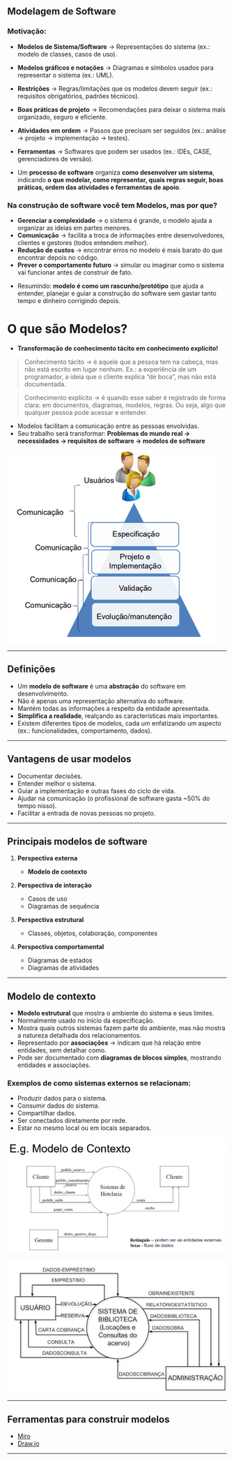 ## Modelagem de Software
### Motivação:
* **Modelos de Sistema/Software** → Representações do sistema (ex.: modelo de classes, casos de uso).

* **Modelos gráficos e notações** → Diagramas e símbolos usados para representar o sistema (ex.: UML).

* **Restrições** → Regras/limitações que os modelos devem seguir (ex.: requisitos obrigatórios, padrões técnicos).

* **Boas práticas de projeto** → Recomendações para deixar o sistema mais organizado, seguro e eficiente.

* **Atividades em ordem** → Passos que precisam ser seguidos (ex.: análise → projeto → implementação → testes).

* **Ferramentas** → Softwares que podem ser usados (ex.: IDEs, CASE, gerenciadores de versão).

- Um **processo de software** organiza **como desenvolver um sistema**, indicando **o que modelar, como representar, quais regras seguir, boas práticas, ordem das atividades e ferramentas de apoio**.

### Na construção de software você tem **Modelos**, mas por que?
* **Gerenciar a complexidade** → o sistema é grande, o modelo ajuda a organizar as ideias em partes menores.
* **Comunicação** → facilita a troca de informações entre desenvolvedores, clientes e gestores (todos entendem melhor).
* **Redução de custos** → encontrar erros no modelo é mais barato do que encontrar depois no código.
* **Prever o comportamento futuro** → simular ou imaginar como o sistema vai funcionar antes de construir de fato.

- Resumindo: **modelo é como um rascunho/protótipo** que ajuda a entender, planejar e guiar a construção do software sem gastar tanto tempo e dinheiro corrigindo depois.


#  O que são Modelos?
-  **Transformação de conhecimento tácito em conhecimento explícito!**
> Conhecimento tácito → é aquele que a pessoa tem na cabeça, mas não está escrito em lugar nenhum. Ex.: a experiência de um programador, a ideia que o cliente explica “de boca”, mas não está documentada.

> Conhecimento explícito → é quando esse saber é registrado de forma clara: em documentos, diagramas, modelos, regras. Ou seja, algo que qualquer pessoa pode acessar e entender.

* Modelos facilitam a comunicação entre as pessoas envolvidas.
* Seu trabalho será transformar:
  **Problemas do mundo real → necessidades → requisitos de software → modelos de software**

![alt text](image/image9.png)

---

## Definições

* Um **modelo de software** é uma **abstração** do software em desenvolvimento.
* Não é apenas uma representação alternativa do software.
* Mantém todas as informações a respeito da entidade apresentada.
* **Simplifica a realidade**, realçando as características mais importantes.
* Existem diferentes tipos de modelos, cada um enfatizando um aspecto (ex.: funcionalidades, comportamento, dados).

---

## Vantagens de usar modelos

* Documentar decisões.
* Entender melhor o sistema.
* Guiar a implementação e outras fases do ciclo de vida.
* Ajudar na comunicação (o profissional de software gasta \~50% do tempo nisso).
* Facilitar a entrada de novas pessoas no projeto.

---

## Principais modelos de software

1. **Perspectiva externa**

   * **Modelo de contexto**

2. **Perspectiva de interação**

   * Casos de uso
   * Diagramas de sequência

3. **Perspectiva estrutural**

   * Classes, objetos, colaboração, componentes

4. **Perspectiva comportamental**

   * Diagramas de estados
   * Diagramas de atividades

---

## Modelo de contexto

* **Modelo estrutural** que mostra o ambiente do sistema e seus limites.
* Normalmente usado no início da especificação.
* Mostra quais outros sistemas fazem parte do ambiente, mas não mostra a natureza detalhada dos relacionamentos.
* Representado por **associações** → indicam que há relação entre entidades, sem detalhar como.
* Pode ser documentado com **diagramas de blocos simples**, mostrando entidades e associações.

### Exemplos de como sistemas externos se relacionam:

* Produzir dados para o sistema.
* Consumir dados do sistema.
* Compartilhar dados.
* Ser conectados diretamente por rede.
* Estar no mesmo local ou em locais separados.

![alt text](image/image10.png)

![alt text](image/image11.png)

---

## Ferramentas para construir modelos

* [Miro](https://miro.com/)
* [Draw.io](https://www.draw.io)

---

